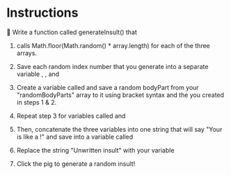 # Instructions  

🧩 Write a function called generateInsult() that 

1. calls Math.floor(Math.random() * array.length) for each of the three arrays.

2. Save each random index number that you generate into a separate variable <bodyPartIndex>, <adjectiveIndex>, and <wordIndex>

3. Create a variable called <bodyPart> and save a random bodyPart from your "randomBodyParts" array to it using bracket syntax and the <bodyPartIndex> you created in steps 1 & 2.

4. Repeat step 3 for variables called <adjective> and <word>

5. Then, concatenate the three variables into one string that will say "Your <bodyPart> is like a <adjective> <word>!" and save into a variable called <insult>

6. Replace the string "Unwritten insult" with your <insult> variable 

7. Click the pig to generate a random insult!

